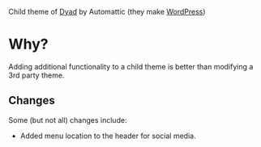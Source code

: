 Child theme of [Dyad](https://wordpress.org/themes/dyad/) by Automattic (they make [WordPress](http://www.wordpress.com))

# Why?

Adding additional functionality to a child theme is better than modifying a 3rd party theme. 

## Changes

Some (but not all) changes include:

* Added menu location to the header for social media.

